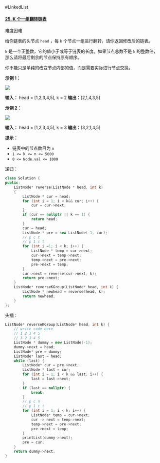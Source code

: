 #LinkedList 
#### [25. K 个一组翻转链表](https://leetcode.cn/problems/reverse-nodes-in-k-group/)

难度困难

给你链表的头节点 `head` ，每 `k` 个节点一组进行翻转，请你返回修改后的链表。

`k` 是一个正整数，它的值小于或等于链表的长度。如果节点总数不是 `k` 的整数倍，那么请将最后剩余的节点保持原有顺序。

你不能只是单纯的改变节点内部的值，而是需要实际进行节点交换。

**示例 1：**

![](https://assets.leetcode.com/uploads/2020/10/03/reverse_ex1.jpg)

**输入：** head = [1,2,3,4,5], k = 2
**输出：**[2,1,4,3,5]

**示例 2：**

![](https://assets.leetcode.com/uploads/2020/10/03/reverse_ex2.jpg)

**输入：** head = [1,2,3,4,5], k = 3
**输出：**[3,2,1,4,5]

**提示：**

-   链表中的节点数目为 `n`
-   `1 <= k <= n <= 5000`
-   `0 <= Node.val <= 1000`

递归：
```cpp
class Solution {
public:
    ListNode* reverse(ListNode * head, int k)
    {
        ListNode * cur = head;
        for (int i = 1; i < k&& cur; i++) {
            cur = cur->next;
        }
        if (cur == nullptr || k == 1) {
            return head;
        }
        cur = head;
        ListNode * pre = new ListNode(-1, cur);
        // p c t
        // p 1 c t
        for (int i =1; i < k; i++) {
            ListNode * temp = cur->next;
            cur->next = temp->next;
            temp->next = pre->next;
            pre->next = temp;
        }
        cur->next = reverse(cur->next, k);
        return pre->next;
    }
    ListNode* reverseKGroup(ListNode* head, int k) {
        ListNode * newhead = reverse(head, k);
        return newhead;
    }
};
```
头插：
```cpp
ListNode* reverseKGroup(ListNode* head, int k) {
    // write code here
    // 1 2 3 4 5
    // 3 2 1 4 5
    ListNode * dummy = new ListNode(-1);
    dummy->next = head;
    ListNode* pre = dummy;
    ListNode* last = head;
    while (last) {
        ListNode* cur = pre->next;
        ListNode * last = cur;
        for (int i = 1; i < k && last; i++) {
            last = last->next;
        }
        if (last == nullptr) {
            break;
        }
        // p c n
        // p 1 c t
        for (int i = 1; i < k; i++) {
            ListNode* temp = cur->next;
            cur -> next = temp->next;
            temp->next = pre->next;
            pre->next = temp;
        }
        printList(dummy->next);
        pre = cur;
    }
    return dummy->next;
}
```